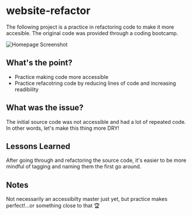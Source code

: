 # website-refactor
The following project is a practice in refactoring code to make it more accesible. The original code was provided through a coding bootcamp.

![Homepage Screenshot](/assets/images/Homepage-screenshot.PNG)

## What's the point?
* Practice making code more accessible
* Practice refacotring code by reducing lines of code and increasing readibility

## What was the issue?
The initial source code was not accessible and had a lot of repeated code. In other words, let's make this thing more DRY!

## Lessons Learned
After going through and refactoring the source code, it's easier to be more mindful of tagging and naming them the first go around.

## Notes
Not necessarily an accessibilty master just yet, but practice makes perfect!...or something close to that 🏆